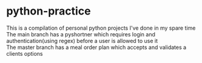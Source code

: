 # python-practice
This is a compilation of personal python projects I've done in my spare time   
The main branch has a pyshortner which requires login and authentication(using regex) before a user is allowed to use it  
The master branch has a meal order plan which accepts and validates a clients options  
